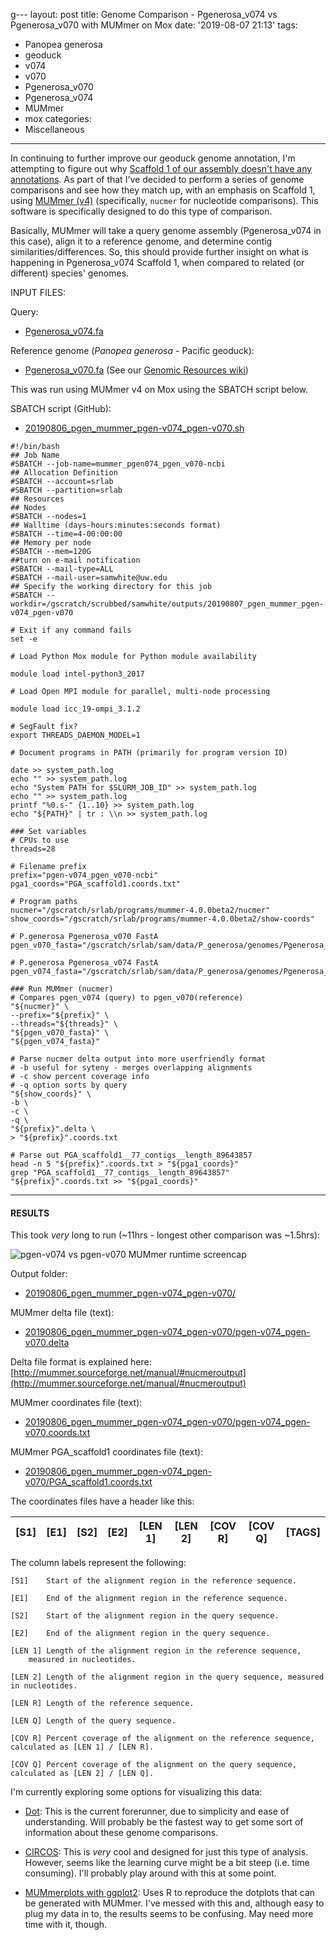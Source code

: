 g---
layout: post
title: Genome Comparison - Pgenerosa_v074 vs Pgenerosa_v070 with MUMmer on Mox
date: '2019-08-07 21:13'
tags:
  - Panopea generosa
  - geoduck
  - v074
  - v070
  - Pgenerosa_v070
  - Pgenerosa_v074
  - MUMmer
  - mox
categories:
  - Miscellaneous
---
In continuing to further improve our geoduck genome annotation, I'm attempting to figure out why [Scaffold 1 of our assembly doesn't have any annotations](https://github.com/RobertsLab/resources/issues/721). As part of that I've decided to perform a series of genome comparisons and see how they match up, with an emphasis on Scaffold 1, using [MUMmer (v4)](https://github.com/mummer4/mummer) (specifically, `nucmer` for nucleotide comparisons). This software is specifically designed to do this type of comparison.

Basically, MUMmer will take a query genome assembly (Pgenerosa_v074 in this case), align it to a reference genome, and determine contig similarities/differences. So, this should provide further insight on what is happening in Pgenerosa_v074 Scaffold 1, when compared to related (or different) species' genomes.

INPUT FILES:

Query:

- [Pgenerosa_v074.fa](http://owl.fish.washington.edu/halfshell/genomic-databank/Pgenerosa_v074.fa)

Reference genome (_Panopea generosa_ - Pacific geoduck):

- [Pgenerosa_v070.fa](http://owl.fish.washington.edu/halfshell/genomic-databank/Pgenerosa_v070.fa) (See our [Genomic Resources wiki](https://github.com/RobertsLab/resources/wiki/Genomic-Resources))


This was run using MUMmer v4 on Mox using the SBATCH script below.

SBATCH script (GitHub):

- [20190806_pgen_mummer_pgen-v074_pgen-v070.sh](https://github.com/RobertsLab/sams-notebook/blob/master/sbatch_scripts/20190806_pgen_mummer_pgen-v074_pgen-v070.sh)

```shell
#!/bin/bash
## Job Name
#SBATCH --job-name=mummer_pgen074_pgen_v070-ncbi
## Allocation Definition
#SBATCH --account=srlab
#SBATCH --partition=srlab
## Resources
## Nodes
#SBATCH --nodes=1
## Walltime (days-hours:minutes:seconds format)
#SBATCH --time=4-00:00:00
## Memory per node
#SBATCH --mem=120G
##turn on e-mail notification
#SBATCH --mail-type=ALL
#SBATCH --mail-user=samwhite@uw.edu
## Specify the working directory for this job
#SBATCH --workdir=/gscratch/scrubbed/samwhite/outputs/20190807_pgen_mummer_pgen-v074_pgen-v070

# Exit if any command fails
set -e

# Load Python Mox module for Python module availability

module load intel-python3_2017

# Load Open MPI module for parallel, multi-node processing

module load icc_19-ompi_3.1.2

# SegFault fix?
export THREADS_DAEMON_MODEL=1

# Document programs in PATH (primarily for program version ID)

date >> system_path.log
echo "" >> system_path.log
echo "System PATH for $SLURM_JOB_ID" >> system_path.log
echo "" >> system_path.log
printf "%0.s-" {1..10} >> system_path.log
echo "${PATH}" | tr : \\n >> system_path.log

### Set variables
# CPUs to use
threads=28

# Filename prefix
prefix="pgen-v074_pgen_v070-ncbi"
pga1_coords="PGA_scaffold1.coords.txt"

# Program paths
nucmer="/gscratch/srlab/programs/mummer-4.0.0beta2/nucmer"
show_coords="/gscratch/srlab/programs/mummer-4.0.0beta2/show-coords"

# P.generosa Pgenerosa_v070 FastA
pgen_v070_fasta="/gscratch/srlab/sam/data/P_generosa/genomes/Pgenerosa_v070.fa"

# P.generosa Pgenerosa_v074 FastA
pgen_v074_fasta="/gscratch/srlab/sam/data/P_generosa/genomes/Pgenerosa_v074.fa"

### Run MUMmer (nucmer)
# Compares pgen_v074 (query) to pgen_v070(reference)
"${nucmer}" \
--prefix="${prefix}" \
--threads="${threads}" \
"${pgen_v070_fasta}" \
"${pgen_v074_fasta}"

# Parse nucmer delta output into more userfriendly format
# -b useful for syteny - merges overlapping alignments
# -c show percent coverage info
# -q option sorts by query
"${show_coords}" \
-b \
-c \
-q \
"${prefix}".delta \
> "${prefix}".coords.txt

# Parse out PGA_scaffold1__77_contigs__length_89643857
head -n 5 "${prefix}".coords.txt > "${pga1_coords}"
grep "PGA_scaffold1__77_contigs__length_89643857" "${prefix}".coords.txt >> "${pga1_coords}"
```

---

#### RESULTS

This took _very_ long to run (~11hrs - longest other comparison was ~1.5hrs):

![pgen-v074 vs pgen-v070 MUMmer runtime screencap](https://github.com/RobertsLab/sams-notebook/blob/master/images/screencaps/20190806_mummer_pgen-074_pgen-v070_runtime.png?raw=true)

Output folder:

- [20190806_pgen_mummer_pgen-v074_pgen-v070/](https://gannet.fish.washington.edu/Atumefaciens/20190806_pgen_mummer_pgen-v074_pgen-v070)

MUMmer delta file (text):

- [20190806_pgen_mummer_pgen-v074_pgen-v070/pgen-v074_pgen-v070.delta](https://gannet.fish.washington.edu/Atumefaciens/20190806_pgen_mummer_pgen-v074_pgen-v070/pgen-v074_pgen-v070.delta)

Delta file format is explained here: [http://mummer.sourceforge.net/manual/#nucmeroutput](http://mummer.sourceforge.net/manual/#nucmeroutput)

MUMmer coordinates file (text):

- [20190806_pgen_mummer_pgen-v074_pgen-v070/pgen-v074_pgen-v070.coords.txt](https://gannet.fish.washington.edu/Atumefaciens/20190806_pgen_mummer_pgen-v074_pgen-v070/pgen-v074_pgen-v070.coords.txt)

MUMmer PGA_scaffold1 coordinates file (text):

- [20190806_pgen_mummer_pgen-v074_pgen-v070/PGA_scaffold1.coords.txt](https://gannet.fish.washington.edu/Atumefaciens/20190806_pgen_mummer_pgen-v074_pgen-v070/PGA_scaffold1.coords.txt)


The coordinates files have a header like this:

| [S1]  |   [E1] | [S2]  |   [E2] | [LEN 1] | [LEN 2] | [COV R] | [COV Q] | [TAGS] |
|-------|--------|-------|--------|---------|---------|---------|---------|--------|

The column labels represent the following:

```
[S1]    Start of the alignment region in the reference sequence.

[E1]    End of the alignment region in the reference sequence.

[S2]    Start of the alignment region in the query sequence.

[E2]    End of the alignment region in the query sequence.

[LEN 1] Length of the alignment region in the reference sequence,
    measured in nucleotides.

[LEN 2] Length of the alignment region in the query sequence, measured in nucleotides.

[LEN R] Length of the reference sequence.

[LEN Q] Length of the query sequence.

[COV R] Percent coverage of the alignment on the reference sequence, calculated as [LEN 1] / [LEN R].

[COV Q] Percent coverage of the alignment on the query sequence, calculated as [LEN 2] / [LEN Q].
```

I'm currently exploring some options for visualizing this data:

- [Dot](https://github.com/dnanexus/dot): This is the current forerunner, due to simplicity and ease of understanding. Will probably be the fastest way to get some sort of information about these genome comparisons.

- [CIRCOS](http://circos.ca/): This is _very_ cool and designed for just this type of analysis. However, seems like the learning curve might be a bit steep (i.e. time consuming). I'll probably play around with this at some point.

- [MUMmerplots with ggplot2](https://jmonlong.github.io/Hippocamplus/2017/09/19/mummerplots-with-ggplot2/): Uses R to reproduce the dotplots that can be generated with MUMmer. I've messed with this and, although easy to plug my data in to, the results seems to be confusing. May need more time with it, though.
